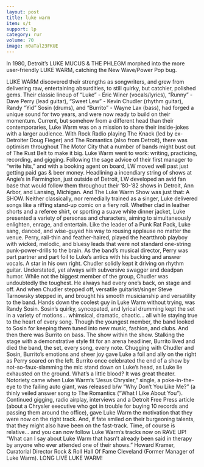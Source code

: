 ```yaml
---
layout: post
title: luke warm
item: s/t
support: lp
category: rur
volume: 70
image: n0aTal23FKUE
---
```


In 1980, Detroit’s LUKE MUCUS & THE PHLEGM morphed into the more user-friendly LUKE WARM, catching the New Wave/Power Pop bug.

LUKE WARM discovered their strengths as songwriters, and grew from delivering raw, entertaining absurdities, to still quirky, but catchier, polished gems. Their classic lineup of “Luke” - Eric Winer (vocals/lyrics), “Runny” - Dave Perry (lead guitar), “Sweet Lew” - Kevin Chudler (rhythm guitar), Randy “Yid” Sosin (drums), and “Burrito” - Wayne Lax (bass), had forged a unique sound for two years, and were now ready to build on their momentum. Current, but somehow from a different head than their contemporaries, Luke Warm was on a mission to share their inside-jokes with a larger audience. With Rock Radio playing The Knack (led by ex-Detroiter Doug Fieger) and The Romantics (also from Detroit), there was optimism throughout The Motor City that a number of bands might bust out of The Rust Belt to make it big. Luke Warm went to work: writing, practicing, recording, and gigging. Following the sage advice of their first manager to “write hits,” and with a booking agent on board, LW moved well past just getting paid gas & beer money. Headlining a incendiary string of shows at Angie’s in Farmington, just outside of Detroit, LW developed an avid fan base that would follow them throughout their ’80-’82 shows in Detroit, Ann Arbor, and Lansing, Michigan. And The Luke Warm Show was just that: A SHOW. Neither classically, nor remedially trained as a singer, Luke delivered songs like a riffing stand-up comic on a fiery roll. Whether clad in leather shorts and a referee shirt, or sporting a suave white dinner jacket, Luke presented a variety of personas and characters, aiming to simultaneously enlighten, enrage, and entertain. Like the leader of a Punk Rat Pack, Luke sang, danced, and wise-guyed his way to rousing applause no matter the venue. Perry, rail-thin and feather-haired, played the heartthrob playboy with wicked, melodic, and bluesy leads that were not standard one-string punk-power-drills to the brain. As the band’s musical director, Perry was part partner and part foil to Luke’s antics with his backing and answer vocals. A star in his own right. Chudler solidly kept it driving on rhythm guitar. Understated, yet always with subversive swagger and deadpan humor. While not the biggest member of the group, Chudler was undoubtedly the toughest. He always had every one’s back, on stage and off. And when Chudler stepped off, versatile guitarist/singer Steve Tarnowsky stepped in, and brought his smooth musicianship and versatility to the band. Hands down the coolest guy in Luke Warm without trying, was Randy Sosin. Sosin’s quirky, syncopated, and lyrical drumming kept the set in a variety of motions… whimsical, dramatic, chaotic… all while staying true to the heart of every song. Though the youngest member, the band looked to Sosin for keeping them tuned into new music, fashion, and clubs. And then there was Burrito on bass. The show within the show. Stalking the stage with a demonstrative style fit for an arena headliner, Burrito lived and died the band, the set, every song, every note. Chugging with Chudler and Sosin, Burrito’s emotions and sheer joy gave Luke a foil and ally on the right as Perry soared on the left. Burrito once celebrated the end of a show by not-so-faux-slamming the mic stand down on Luke’s head, as Luke lie exhausted on the ground. What’s a little blood? It was great theater. Notoriety came when Luke Warm’s “Jesus Chrysler,” single, a poke-in-the-eye to the failing auto giant, was released b/w “Why Don’t You Like Me?” (a thinly veiled answer song to The Romantics (“What I Like About You”). Continued gigging, radio airplay, interviews and a Detroit Free Press article (about a Chrysler executive who got in trouble for buying 10 records and passing them around the office), gave Luke Warm the motivation that they were now on the right track. And, if fate smiled on their burgeoning talents, that they might also have been on the fast-track. Time, of course is relative… and you can now follow Luke Warm’s tracks now on RAVE UP! “What can I say about Luke Warm that hasn’t already been said in therapy by anyone who ever attended one of their shows.” Howard Kramer, Curatorial Director Rock & Roll Hall Of Fame Cleveland (Former Manager of Luke Warm). LONG LIVE LUKE WARM!
